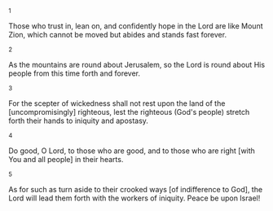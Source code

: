 <sup>1</sup> 

Those who trust in, lean on, and confidently hope in the Lord are like Mount Zion, which cannot be moved but abides and stands fast forever. 

<sup>2</sup> 

As the mountains are round about Jerusalem, so the Lord is round about His people from this time forth and forever. 

<sup>3</sup> 

For the scepter of wickedness shall not rest upon the land of the [uncompromisingly] righteous, lest the righteous (God's people) stretch forth their hands to iniquity and apostasy. 

<sup>4</sup> 

Do good, O Lord, to those who are good, and to those who are right [with You and all people] in their hearts. 

<sup>5</sup> 

As for such as turn aside to their crooked ways [of indifference to God], the Lord will lead them forth with the workers of iniquity. Peace be upon Israel!